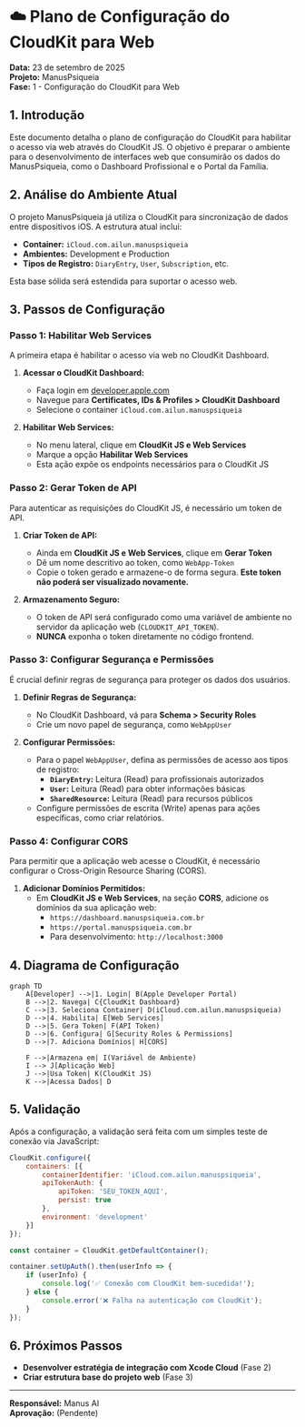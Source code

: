 # ☁️ Plano de Configuração do CloudKit para Web

**Data:** 23 de setembro de 2025  
**Projeto:** ManusPsiqueia  
**Fase:** 1 - Configuração do CloudKit para Web

## 1. Introdução

Este documento detalha o plano de configuração do CloudKit para habilitar o acesso via web através do CloudKit JS. O objetivo é preparar o ambiente para o desenvolvimento de interfaces web que consumirão os dados do ManusPsiqueia, como o Dashboard Profissional e o Portal da Família.

## 2. Análise do Ambiente Atual

O projeto ManusPsiqueia já utiliza o CloudKit para sincronização de dados entre dispositivos iOS. A estrutura atual inclui:

- **Container:** `iCloud.com.ailun.manuspsiqueia`
- **Ambientes:** Development e Production
- **Tipos de Registro:** `DiaryEntry`, `User`, `Subscription`, etc.

Esta base sólida será estendida para suportar o acesso web.

## 3. Passos de Configuração

### **Passo 1: Habilitar Web Services**

A primeira etapa é habilitar o acesso via web no CloudKit Dashboard.

1.  **Acessar o CloudKit Dashboard:**
    -   Faça login em [developer.apple.com](https://developer.apple.com)
    -   Navegue para **Certificates, IDs & Profiles > CloudKit Dashboard**
    -   Selecione o container `iCloud.com.ailun.manuspsiqueia`

2.  **Habilitar Web Services:**
    -   No menu lateral, clique em **CloudKit JS e Web Services**
    -   Marque a opção **Habilitar Web Services**
    -   Esta ação expõe os endpoints necessários para o CloudKit JS

### **Passo 2: Gerar Token de API**

Para autenticar as requisições do CloudKit JS, é necessário um token de API.

1.  **Criar Token de API:**
    -   Ainda em **CloudKit JS e Web Services**, clique em **Gerar Token**
    -   Dê um nome descritivo ao token, como `WebApp-Token`
    -   Copie o token gerado e armazene-o de forma segura. **Este token não poderá ser visualizado novamente.**

2.  **Armazenamento Seguro:**
    -   O token de API será configurado como uma variável de ambiente no servidor da aplicação web (`CLOUDKIT_API_TOKEN`).
    -   **NUNCA** exponha o token diretamente no código frontend.

### **Passo 3: Configurar Segurança e Permissões**

É crucial definir regras de segurança para proteger os dados dos usuários.

1.  **Definir Regras de Segurança:**
    -   No CloudKit Dashboard, vá para **Schema > Security Roles**
    -   Crie um novo papel de segurança, como `WebAppUser`

2.  **Configurar Permissões:**
    -   Para o papel `WebAppUser`, defina as permissões de acesso aos tipos de registro:
        -   **`DiaryEntry`:** Leitura (Read) para profissionais autorizados
        -   **`User`:** Leitura (Read) para obter informações básicas
        -   **`SharedResource`:** Leitura (Read) para recursos públicos
    -   Configure permissões de escrita (Write) apenas para ações específicas, como criar relatórios.

### **Passo 4: Configurar CORS**

Para permitir que a aplicação web acesse o CloudKit, é necessário configurar o Cross-Origin Resource Sharing (CORS).

1.  **Adicionar Domínios Permitidos:**
    -   Em **CloudKit JS e Web Services**, na seção **CORS**, adicione os domínios da sua aplicação web:
        -   `https://dashboard.manuspsiqueia.com.br`
        -   `https://portal.manuspsiqueia.com.br`
        -   Para desenvolvimento: `http://localhost:3000`

## 4. Diagrama de Configuração

```mermaid
graph TD
    A[Developer] -->|1. Login| B(Apple Developer Portal)
    B -->|2. Navega| C{CloudKit Dashboard}
    C -->|3. Seleciona Container| D(iCloud.com.ailun.manuspsiqueia)
    D -->|4. Habilita| E[Web Services]
    D -->|5. Gera Token| F(API Token)
    D -->|6. Configura| G[Security Roles & Permissions]
    D -->|7. Adiciona Domínios| H[CORS]
    
    F -->|Armazena em| I(Variável de Ambiente)
    I --> J[Aplicação Web]
    J -->|Usa Token| K(CloudKit JS)
    K -->|Acessa Dados| D
```

## 5. Validação

Após a configuração, a validação será feita com um simples teste de conexão via JavaScript:

```javascript
CloudKit.configure({
    containers: [{
        containerIdentifier: 'iCloud.com.ailun.manuspsiqueia',
        apiTokenAuth: {
            apiToken: 'SEU_TOKEN_AQUI',
            persist: true
        },
        environment: 'development'
    }]
});

const container = CloudKit.getDefaultContainer();

container.setUpAuth().then(userInfo => {
    if (userInfo) {
        console.log('✅ Conexão com CloudKit bem-sucedida!');
    } else {
        console.error('❌ Falha na autenticação com CloudKit');
    }
});
```

## 6. Próximos Passos

- **Desenvolver estratégia de integração com Xcode Cloud** (Fase 2)
- **Criar estrutura base do projeto web** (Fase 3)

---

**Responsável:** Manus AI  
**Aprovação:** (Pendente)
